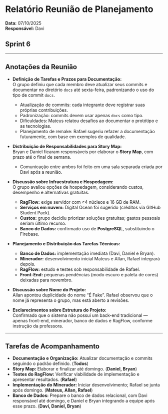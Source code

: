 # Relatório Reunião de Planejamento  
**Data:** 07/10/2025  
**Responsável:** Davi  

## Sprint 6  

---

## Anotações da Reunião  

- **Definição de Tarefas e Prazos para Documentação:**  
  O grupo definiu que cada membro deve atualizar seus commits e documentar no diretório `docs` até sexta-feira, padronizando o uso do tipo de commit `docs`.  
  - Atualização de commits: cada integrante deve registrar suas próprias contribuições.  
  - Padronização: commits devem usar apenas `docs` como tipo.  
  - Dificuldades: Mateus relatou desafios ao documentar o protótipo e as tecnologias.  
  - Planejamento de remake: Rafael sugeriu refazer a documentação futuramente, com base em exemplos de qualidade.  

- **Distribuição de Responsabilidades para Story Map:**  
  Bryan e Daniel ficaram responsáveis por elaborar o **Story Map**, com prazo até o final de semana.  
  - Comunicação entre ambos foi feito em uma sala separada criada por Davi após a reunião.  

- **Discussão sobre Infraestrutura e Hospedagem:**  
  O grupo avaliou opções de hospedagem, considerando custos, desempenho e alternativas gratuitas.  
  - **RagFlow:** exige servidor com ≥4 núcleos e 16 GB de RAM.  
  - **Serviços em nuvem:** Digital Ocean foi sugerido (créditos via GitHub Student Pack).  
  - **Custos:** grupo decidiu priorizar soluções gratuitas; gastos pessoais seriam último recurso.  
  - **Banco de Dados:** confirmado uso de **PostgreSQL**, substituindo o Firebase.  

- **Planejamento e Distribuição das Tarefas Técnicas:**  
  - **Banco de Dados:** implementação imediata (Davi, Daniel e Bryan).  
  - **Minerador:** desenvolvimento inicial Mateus e Allan, Rafael integrará depois.  
  - **RagFlow:** estudo e testes sob responsabilidade de Rafael.  
  - **Front-End:** pequenas pendências (modo escuro e paleta de cores) deixadas para novembro.  

- **Discussão sobre Nome do Projeto:**  
  Allan apontou duplicidade do nome “É Fake”. Rafael observou que o nome já representa o grupo, mas está aberto a revisões.  

- **Esclarecimentos sobre Estrutura do Projeto:**  
  Confirmado que o sistema não possui um back-end tradicional — apenas front-end, minerador, banco de dados e RagFlow, conforme instrução da professora.  

---

## Tarefas de Acompanhamento  

- **Documentação e Organização:** Atualizar documentação e commits seguindo o padrão definido. (**Todos**)  
- **Story Map:** Elaborar e finalizar até domingo. (**Daniel, Bryan**)  
- **Testes do RagFlow:** Verificar viabilidade de implementação e apresentar resultados. (**Rafael**)  
- **Implementação do Minerador:** Iniciar desenvolvimento; Rafael se junta após domingo. (**Mateus, Allan, Rafael**)  
- **Banco de Dados:** Prepare o banco de dados relacional,
com Davi responsável até domingo, e Daniel e Bryan integrando a equipe após
esse prazo. (**Davi, Daniel, Bryan**)  
